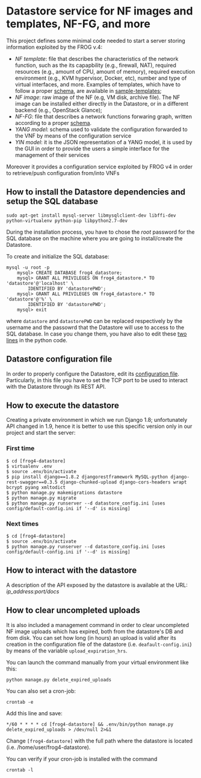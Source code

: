 # Datastore service for NF images and templates, NF-FG, and more

This project defines some minimal code needed to start a server storing information exploited by the FROG v.4:
* *NF template*: file that describes the characteristics of the network function, such as the its capapbility (e.g., firewall, NAT), required resources (e.g., amount of CPU, amount of memory), required execution environment (e.g., KVM hypervisor, Docker, etc), number and type of virtual interfaces, and more. Examples of templates, which have to follow a proper [schema](https://github.com/netgroup-polito/vnf-template-library/blob/master/schema.json), are available in [sample-templates](./sample-templates);
* *NF image*: raw image of the NF (e.g, VM disk, archive file). The NF image can be installed either directly in the Datastore, or in a different backend (e.g., OpenStack Glance);
* *NF-FG*: file that describes a network functions forwaring graph, written according to a proper [schema](https://github.com/netgroup-polito/nffg-library/blob/master/schema.json).
* *YANG model*: schema used to validate the configuration forwarded to the VNF by means of the configuration service
* *YIN model*: it is the JSON representation of a YANG model, it is used by the GUI in order to provide the users a simple interface for the management of their services

Moreover it provides a configuration service exploited by FROG v4 in order to retrieve/push configuration from/into VNFs

## How to install the Datastore dependencies and setup the SQL database

	sudo apt-get install mysql-server libmysqlclient-dev libffi-dev python-virtualenv python-pip libpython2.7-dev
	
During the installation process, you have to chose the *root* password for the SQL database on the machine where you are going to install/create the Datastore.

To create and initialize the SQL database:

	mysql -u root -p
        mysql> CREATE DATABASE frog4_datastore;
        mysql> GRANT ALL PRIVILEGES ON frog4_datastore.* TO 'datastore'@'localhost' \
            IDENTIFIED BY 'datastorePWD';
        mysql> GRANT ALL PRIVILEGES ON frog4_datastore.* TO 'datastore'@'%' \
            IDENTIFIED BY 'datastorePWD';
        mysql> exit
	
where `datastore` and `datastorePWD` can be replaced respectively by the username and the passowrd that the Datastore will use to access to the SQL database. In case you change them, you have also to edit these [two lines](https://github.com/netgroup-polito/frog4-datastore/blob/master/datastore_main/settings.py#L71-L72) in the python code.

## Datastore configuration file

In order to properly configure the Datastore, edit its [configuration file](https://github.com/netgroup-polito/frog4-datastore/blob/master/config/default-config.ini). Particularly, in this file you have to set the TCP port to be used to interact with the Datastore through its REST API.

## How to execute the datastore

Creating a private environment in which we run Django 1.8; unfortunately API changed in 1.9, hence it is better to use this specific version only in our project and start the server:

### First time

	$ cd [frog4-datastore]
	$ virtualenv .env
	$ source .env/bin/activate
	$ pip install django==1.8.2 djangorestframework MySQL-python django-rest-swagger==0.3.5 django-chunked-upload django-cors-headers wrapt bcrypt pyang xmltodict
	$ python manage.py makemigrations datastore
	$ python manage.py migrate
	$ python manage.py runserver --d datastore_config.ini [uses config/default-config.ini if '--d' is missing]

### Next times 

	$ cd [frog4-datastore]
	$ source .env/bin/activate
	$ python manage.py runserver --d datastore_config.ini [uses config/default-config.ini if '--d' is missing]

## How to interact with the datastore

A description of the API exposed by the datastore is available at the URL: *ip_address:port/docs*

## How to clear uncompleted uploads

It is also included a management command in order to clear uncompleted NF image uploads which has expired, both from the datastore's DB and from disk. You can set how long (in hours) an upload is valid after its creation in the configuration file of the datastore (i.e. ``deafault-config.ini``) by means of the variable ``upload_expiration_hrs``.
 
You can launch the command manually from your virtual environment like this:

    python manage.py delete_expired_uploads

You can also set a cron-job:

    crontab -e

Add this line and save:

    */60 * * * * cd [frog4-datastore] && .env/bin/python manage.py delete_expired_uploads > /dev/null 2>&1

Change ``[frog4-datastore]`` with the full path where the datastore is located (i.e. /home/user/frog4-datastore).

You can verify if your cron-job is installed with the command

    crontab -l
